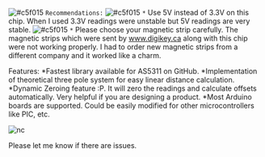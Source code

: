 ![#c5f015](https://placehold.it/15/c5f015/000000?text=+) `Recommendations:`
![#c5f015](https://placehold.it/15/c5f015/000000?text=+) `*` Use 5V instead of 3.3V on this chip. When I used 3.3V readings were unstable but 5V readings are very stable.
![#c5f015](https://placehold.it/15/c5f015/000000?text=+) `*` Please choose your magnetic strip carefully. The magnetic strips which were sent by www.digikey.ca along with this chip were not working   properly. I had to order new magnetic strips from a different company and it worked like a charm.

Features:
*Fastest library available for AS5311 on GitHub.
*Implementation of theoretical three pole system for easy linear distance calculation.
*Dynamic Zeroing feature :P. It will zero the readings and calculate offsets automatically. Very helpful if you are designing a product.
*Most Arduino boards are supported. Could be easily modified for other microcontrollers like PIC, etc. 

![nc](https://user-images.githubusercontent.com/43681967/61317120-599cdf80-a7d0-11e9-8411-bd1334b3c27f.png)

Please let me know if there are issues.
